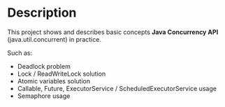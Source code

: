 # Description
This project shows and describes basic concepts **Java Concurrency API** (java.util.concurrent) in practice. 

Such as:
- Deadlock problem
- Lock / ReadWriteLock solution
- Atomic variables solution
- Callable, Future, ExecutorService / ScheduledExecutorService usage
- Semaphore usage
